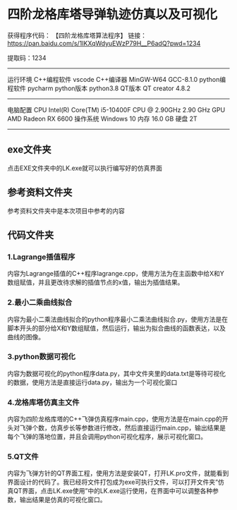 
# 四阶龙格库塔导弹轨迹仿真以及可视化
获得程序代码：
【四阶龙格库塔算法程序】
链接：https://pan.baidu.com/s/1IKXqWdyuEWzP79H__P6adQ?pwd=1234

提取码：1234
*******************************************
运行环境
C++编程软件             vscode
C++编译器                MinGW-W64 GCC-8.1.0
python编程软件         pycharm 
python版本                python3.8
QT版本                      QT creator 4.8.2
*******************************************
电脑配置
CPU	Intel(R) Core(TM) i5-10400F CPU @ 2.90GHz   2.90 GHz
GPU        AMD Radeon RX 6600
操作系统  Windows 10
内存	16.0 GB
硬盘         2T
*******************************************
## exe文件夹
点击EXE文件夹中的LK.exe就可以执行编写好的仿真界面
## 参考资料文件夹
参考资料文件夹中是本次项目中参考的内容


## 代码文件夹
### 1.Lagrange插值程序
内容为Lagrange插值的C++程序lagrange.cpp，使用方法为在主函数中给X和Y数组赋值，并且更改待求解的插值节点的x值，输出为插值结果。

### 2.最小二乘曲线拟合
内容为最小二乘法曲线拟合的python程序最小二乘法曲线拟合.py，使用方法是在脚本开头的部分给X和Y数组赋值，然后运行，输出为拟合曲线的函数表达，以及曲线的图像。

### 3.python数据可视化
内容为数据可视化的python程序data.py，其中文件夹里的data.txt是等待可视化的数据，使用方法是直接运行data.py，输出为一个可视化窗口

### 4.龙格库塔仿真主文件
内容为四阶龙格库塔的C++飞弹仿真程序main.cpp，使用方法是在main.cpp的开头对飞弹个数，仿真步长等参数进行修改，然后直接运行main.cpp，输出结果是每个飞弹的落地位置，并且会调用python可视化程序，展示可视化窗口。

### 5.QT文件
内容为飞弹方针的QT界面工程，使用方法是安装QT，打开LK.pro文件，就能看到界面设计的代码了。我已经将文件打包成为exe可执行文件，可以打开文件夹“仿真QT界面，点击LK.exe使用”中的LK.exe运行使用，在界面中可以调整各种参数，输出结果是仿真的可视化窗口。



